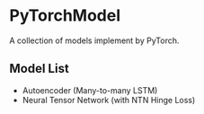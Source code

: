 # PyTorchModel
A collection of models implement by PyTorch.

## Model List
* Autoencoder (Many-to-many LSTM)
* Neural Tensor Network (with NTN Hinge Loss)
